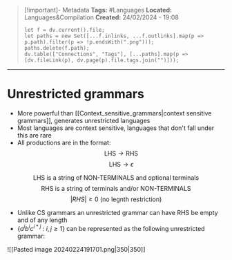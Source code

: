 > [!important]- Metadata
> **Tags:** #Languages 
> **Located:** Languages&Compilation
> **Created:** 24/02/2024 - 19:08
> ```dataviewjs
> let f = dv.current().file;
> let paths = new Set([...f.inlinks, ...f.outlinks].map(p => p.path).filter(p => !p.endsWith(".png")));
> paths.delete(f.path);
> dv.table(["Connections", "Tags"], [...paths].map(p => [dv.fileLink(p), dv.page(p).file.tags.join("")]));
> ```

___
# Unrestricted grammars

- More powerful than [[Context_sensitive_grammars|context sensitive grammars]], generates unrestricted languages 
- Most languages are context sensitive, languages that don't fall under this are rare
- All productions are in the format:
$$\text{LHS} \to \text{RHS}$$
$$\text{LHS}\to \epsilon$$

$$\text{LHS is a string of NON-TERMINALS and optional terminals}$$
$$\text{RHS is a string of terminals and/or NON-TERMINALS}$$
$$|RHS| \geq{0} \text{ (no legnth restriction)}$$

- Unlike CS grammars an unrestricted grammar can have RHS be empty and of any length
- $\{ a^{i}b^{i}c^{i*j}\text{ : }i, j\geq{1} \}$ can be represented as the following unrestricted grammar:  


![[Pasted image 20240224191701.png|350|350]]